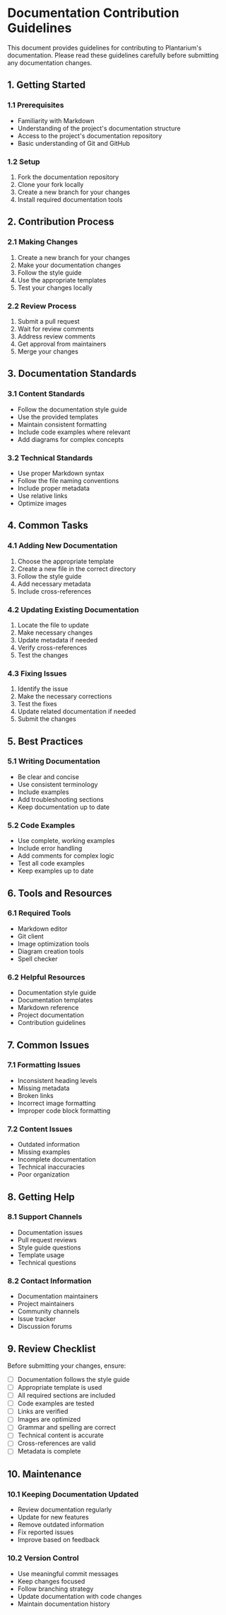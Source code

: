 # Documentation Contribution Guidelines

This document provides guidelines for contributing to Plantarium's documentation. Please read these guidelines carefully before submitting any documentation changes.

## 1. Getting Started

### 1.1 Prerequisites
- Familiarity with Markdown
- Understanding of the project's documentation structure
- Access to the project's documentation repository
- Basic understanding of Git and GitHub

### 1.2 Setup
1. Fork the documentation repository
2. Clone your fork locally
3. Create a new branch for your changes
4. Install required documentation tools

## 2. Contribution Process

### 2.1 Making Changes
1. Create a new branch for your changes
2. Make your documentation changes
3. Follow the style guide
4. Use the appropriate templates
5. Test your changes locally

### 2.2 Review Process
1. Submit a pull request
2. Wait for review comments
3. Address review comments
4. Get approval from maintainers
5. Merge your changes

## 3. Documentation Standards

### 3.1 Content Standards
- Follow the documentation style guide
- Use the provided templates
- Maintain consistent formatting
- Include code examples where relevant
- Add diagrams for complex concepts

### 3.2 Technical Standards
- Use proper Markdown syntax
- Follow the file naming conventions
- Include proper metadata
- Use relative links
- Optimize images

## 4. Common Tasks

### 4.1 Adding New Documentation
1. Choose the appropriate template
2. Create a new file in the correct directory
3. Follow the style guide
4. Add necessary metadata
5. Include cross-references

### 4.2 Updating Existing Documentation
1. Locate the file to update
2. Make necessary changes
3. Update metadata if needed
4. Verify cross-references
5. Test the changes

### 4.3 Fixing Issues
1. Identify the issue
2. Make the necessary corrections
3. Test the fixes
4. Update related documentation if needed
5. Submit the changes

## 5. Best Practices

### 5.1 Writing Documentation
- Be clear and concise
- Use consistent terminology
- Include examples
- Add troubleshooting sections
- Keep documentation up to date

### 5.2 Code Examples
- Use complete, working examples
- Include error handling
- Add comments for complex logic
- Test all code examples
- Keep examples up to date

## 6. Tools and Resources

### 6.1 Required Tools
- Markdown editor
- Git client
- Image optimization tools
- Diagram creation tools
- Spell checker

### 6.2 Helpful Resources
- Documentation style guide
- Documentation templates
- Markdown reference
- Project documentation
- Contribution guidelines

## 7. Common Issues

### 7.1 Formatting Issues
- Inconsistent heading levels
- Missing metadata
- Broken links
- Incorrect image formatting
- Improper code block formatting

### 7.2 Content Issues
- Outdated information
- Missing examples
- Incomplete documentation
- Technical inaccuracies
- Poor organization

## 8. Getting Help

### 8.1 Support Channels
- Documentation issues
- Pull request reviews
- Style guide questions
- Template usage
- Technical questions

### 8.2 Contact Information
- Documentation maintainers
- Project maintainers
- Community channels
- Issue tracker
- Discussion forums

## 9. Review Checklist

Before submitting your changes, ensure:
- [ ] Documentation follows the style guide
- [ ] Appropriate template is used
- [ ] All required sections are included
- [ ] Code examples are tested
- [ ] Links are verified
- [ ] Images are optimized
- [ ] Grammar and spelling are correct
- [ ] Technical content is accurate
- [ ] Cross-references are valid
- [ ] Metadata is complete

## 10. Maintenance

### 10.1 Keeping Documentation Updated
- Review documentation regularly
- Update for new features
- Remove outdated information
- Fix reported issues
- Improve based on feedback

### 10.2 Version Control
- Use meaningful commit messages
- Keep changes focused
- Follow branching strategy
- Update documentation with code changes
- Maintain documentation history 